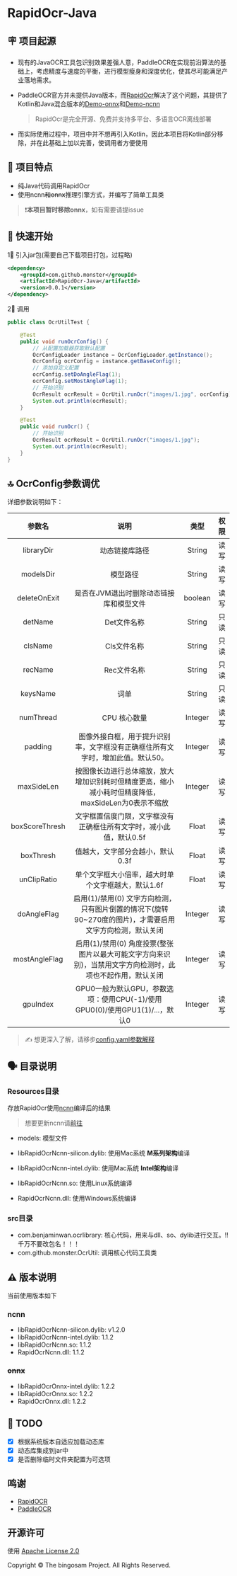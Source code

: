 # RapidOcr-Java

## 🪧 项目起源

- 现有的JavaOCR工具包识别效果差强人意，PaddleOCR在实现前沿算法的基础上，考虑精度与速度的平衡，进行模型瘦身和深度优化，使其尽可能满足产业落地需求。

- PaddleOCR官方并未提供Java版本，而[RapidOcr](https://github.com/RapidAI/RapidOCR)解决了这个问题，其提供了Kotlin和Java混合版本的[Demo-onnx](https://github.com/RapidAI/RapidOcrOnnxJvm)和[Demo-ncnn](https://github.com/RapidAI/RapidOcrNcnnJvm)

  >RapidOcr是完全开源、免费并支持多平台、多语言OCR离线部署

- 而实际使用过程中，项目中并不想再引入Kotlin，因此本项目将Kotlin部分移除，并在此基础上加以完善，使调用者方便使用

## 👏 项目特点

- 纯Java代码调用RapidOcr
- 使用ncnn~~和onnx~~推理引擎方式，并编写了简单工具类

> ❗️**本项目暂时移除onnx**，如有需要请提issue

## 🎉 快速开始

1⃣️ 引入jar包(需要自己下载项目打包，过程略)

```xml
<dependency>
    <groupId>com.github.monster</groupId>
    <artifactId>RapidOcr-Java</artifactId>
    <version>0.0.1</version>
</dependency>
```

2⃣️ 调用

```java
public class OcrUtilTest {

    @Test
    public void runOcrConfig() {
        // 从配置加载器获取默认配置
        OcrConfigLoader instance = OcrConfigLoader.getInstance();
        OcrConfig ocrConfig = instance.getBaseConfig();
        // 添加自定义配置
        ocrConfig.setDoAngleFlag(1);
        ocrConfig.setMostAngleFlag(1);
        // 开始识别
        OcrResult ocrResult = OcrUtil.runOcr("images/1.jpg", ocrConfig);
        System.out.println(ocrResult);
    }

    @Test
    public void runOcr() {
        // 开始识别
        OcrResult ocrResult = OcrUtil.runOcr("images/1.jpg");
        System.out.println(ocrResult);
    }
}
```

## 🔝 OcrConfig参数调优

详细参数说明如下：

|     参数名     |                             说明                             |  类型   | 权限 |
| :------------: | :----------------------------------------------------------: | :-----: | :--: |
|   libraryDir   |                        动态链接库路径                        | String  | 读写 |
|   modelsDir    |                           模型路径                           | String  | 读写 |
|  deleteOnExit  |           是否在JVM退出时删除动态链接库和模型文件            | boolean | 读写 |
|    detName     |                         Det文件名称                          | String  | 只读 |
|    clsName     |                         Cls文件名称                          | String  | 只读 |
|    recName     |                         Rec文件名称                          | String  | 只读 |
|    keysName    |                             词单                             | String  | 只读 |
|   numThread    |                         CPU 核心数量                         | Integer | 读写 |
|    padding     | 图像外接白框，用于提升识别率，文字框没有正确框住所有文字时，增加此值。默认50。 | Integer | 读写 |
|   maxSideLen   | 按图像长边进行总体缩放，放大增加识别耗时但精度更高，缩小减小耗时但精度降低，maxSideLen为0表示不缩放 | Integer | 读写 |
| boxScoreThresh | 文字框置信度门限，文字框没有正确框住所有文字时，减小此值，默认0.5f |  Float  | 读写 |
|   boxThresh    |               值越大，文字部分会越小，默认0.3f               |  Float  | 读写 |
|  unClipRatio   |      单个文字框大小倍率，越大时单个文字框越大，默认1.6f      |  Float  | 读写 |
|  doAngleFlag   | 启用(1)/禁用(0) 文字方向检测，只有图片倒置的情况下(旋转90~270度的图片)，才需要启用文字方向检测，默认关闭 | Integer | 读写 |
| mostAngleFlag  | 启用(1)/禁用(0) 角度投票(整张图片以最大可能文字方向来识别)，当禁用文字方向检测时，此项也不起作用，默认关闭 | Integer | 读写 |
|    gpuIndex    | GPU0一般为默认GPU，参数选项：使用CPU(-1)/使用GPU0(0)/使用GPU1(1)/...，默认0 | Integer | 读写 |

> ✍️ 想更深入了解，请移步[config.yaml参数解释](https://rapidai.github.io/RapidOCRDocs/docs/blog/config_parameter/)

## 🗣️ 目录说明

### Resources目录

存放RapidOcr使用[ncnn](https://github.com/Tencent/ncnn)编译后的结果

> 想要更新ncnn请[前往](https://github.com/RapidAI/RapidOcrNcnn/releases)

- models: 模型文件

- libRapidOcrNcnn-silicon.dylib: 使用Mac系统 **M系列架构**编译
- libRapidOcrNcnn-intel.dylib: 使用Mac系统 **Intel架构**编译
- libRapidOcrNcnn.so: 使用Linux系统编译
- RapidOcrNcnn.dll: 使用Windows系统编译

### src目录

- com.benjaminwan.ocrlibrary: 核心代码，用来与dll、so、dylib进行交互。‼️ 千万不要改包名！！！
- com.github.monster.OcrUtil: 调用核心代码工具类

## ⚠️ 版本说明

当前使用版本如下

### ncnn

- libRapidOcrNcnn-silicon.dylib: v1.2.0
- libRapidOcrNcnn-intel.dylib: 1.1.2
- libRapidOcrNcnn.so: 1.1.2
- RapidOcrNcnn.dll: 1.1.2

### ~~onnx~~

- libRapidOcrOnnx-intel.dylib: 1.2.2
- libRapidOcrOnnx.so: 1.2.2
- RapidOcrOnnx.dll: 1.2.2

## 📌 TODO

- [x] 根据系统版本自适应加载动态库
- [x] 动态库集成到jar中
- [x] 是否删除临时文件夹配置为可选项

## 鸣谢

- [RapidOCR](https://github.com/RapidAI/RapidOCR)
- [PaddleOCR](https://github.com/PaddlePaddle/PaddleOCR)

## 开源许可

使用 [Apache License 2.0](https://github.com/MyMonsterCat/DeviceTouch/blob/main/LICENSE)

Copyright © The bingosam Project. All Rights Reserved.
